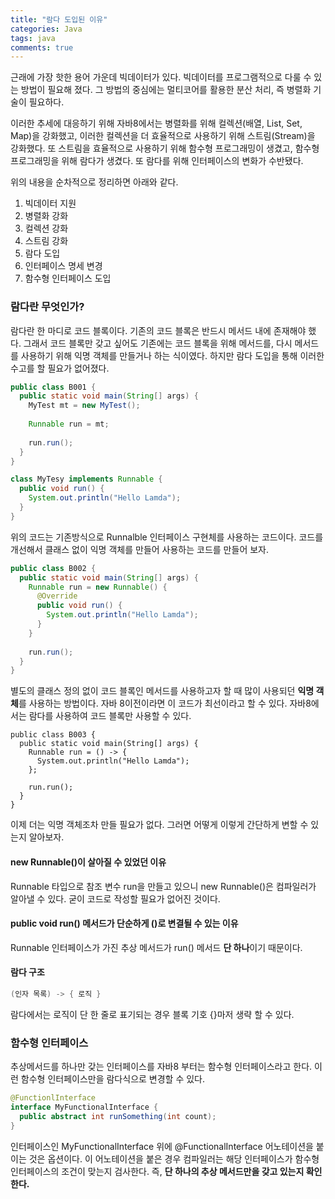 ```yaml
---
title: "람다 도입된 이유"
categories: Java
tags: java
comments: true
---
```


근래에 가장 핫한 용어 가운데 빅데이터가 있다. 빅데이터를 프로그램적으로 다룰 수 있는 방법이 필요해 졌다. 그 방법의 중심에는 멀티코어를 활용한 분산 처리, 즉 병렬화 기술이 필요하다.

이러한 추세에 대응하기 위해 자바8에서는 병렬화를 위해 컬렉션(배열, List, Set, Map)을 강화했고, 이러한 컬렉션을 더 효율적으로 사용하기 위해 스트림(Stream)을 강화했다. 또 스트림을 효율적으로 사용하기 위해 함수형 프로그래밍이 생겼고, 함수형 프로그래밍을 위해 람다가 생겼다. 또 람다를 위해 인터페이스의 변화가 수반됐다.

위의 내용을 순차적으로 정리하면 아래와 같다.

1. 빅데이터 지원
2. 병렬화 강화
3. 컬렉션 강화
4. 스트림 강화
5. 람다 도입
6. 인터페이스 명세 변경
7. 함수형 인터페이스 도입



### 람다란 무엇인가?

람다란 한 마디로 코드 블록이다. 기존의 코드 블록은 반드시 메서드 내에 존재해야 했다. 그래서 코드 블록만 갖고 싶어도 기존에는 코드 블록을 위해 메서드를, 다시 메서드를 사용하기 위해 익명 객체를 만들거나 하는 식이였다. 하지만 람다 도입을 통해 이러한 수고를 할 필요가 없어졌다.

```java
public class B001 {
  public static void main(String[] args) {
    MyTest mt = new MyTest();
    
    Runnable run = mt;
    
    run.run();
  }
}

class MyTesy implements Runnable {
  public void run() {
    System.out.println("Hello Lamda");
  }
}
```

위의 코드는 기존방식으로 Runnalble 인터페이스 구현체를 사용하는 코드이다. 코드를 개선해서 클래스 없이 익명 객체를 만들어 사용하는 코드를 만들어 보자.

```java
public class B002 {
  public static void main(String[] args) {
    Runnable run = new Runnable() {
      @Override
      public void run() {
        System.out.println("Hello Lamda");
      }
    }
        
    run.run();
  }
}
```

별도의 클래스 정의 없이 코드 블록인 메서드를 사용하고자 할 때 많이 사용되던 **익명 객체**를 사용하는 방법이다. 자바 8이전이라면 이 코드가 최선이라고 할 수 있다. 자바8에서는 람다를 사용하여 코드 블록만 사용할 수 있다.

```
public class B003 {
  public static void main(String[] args) {
    Runnable run = () -> {
      System.out.println("Hello Lamda");
    };
    
    run.run();
  }
}
```

이제 더는 익명 객체조차 만들 필요가 없다. 그러면 어떻게 이렇게 간단하게 변할 수 있는지 알아보자.

#### new Runnable()이 살아질 수 있었던 이유

Runnable 타입으로 참조 변수 run을 만들고 있으니 new Runnable()은 컴파일러가 알아낼 수 있다. 굳이 코드로 작성할 필요가 없어진 것이다.

#### public void run() 메서드가 단순하게 ()로 변결될 수 있는 이유

Runnable 인터페이스가 가진 추상 메서드가 run() 메서드 **단 하나**이기 때문이다.

#### 람다 구조

```java
(인자 목록) -> { 로직 }
```

람다에서는 로직이 단 한 줄로 표기되는 경우 블록 기호 {}마저 생략 할 수 있다.



### 함수형 인터페이스

추상메서드를 하나만 갖는 인터페이스를 자바8 부터는 함수형 인터페이스라고 한다. 이런 함수형 인터페이스만을 람다식으로 변경할 수 있다.

```java
@FunctionlInterface
interface MyFunctionalInterface {
  public abstract int runSomething(int count);
}
```

인터페이스인 MyFunctionalInterface 위에 @FunctionalInterface 어노테이션을 붙이는 것은 옵션이다. 이 어노테이션을 붙은 경우 컴파일러는 해당 인터페이스가 함수형 인터페이스의 조건이 맞는지 검사한다. 즉, **단 하나의 추상 메서드만을 갖고 있는지 확인한다.**